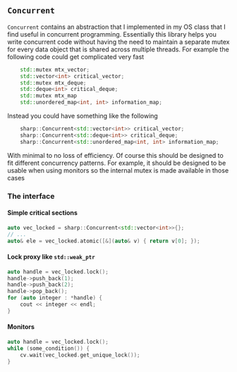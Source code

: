 `Concurrent`
------------

`Concurrent` contains an abstraction that I implemented in my OS class that I
find useful in concurrent programming.  Essentially this library helps you
write concurrent code without having the need to maintain a separate mutex for
every data object that is shared across multiple threads.  For example the
following code could get complicated very fast

``` Cpp
    std::mutex mtx_vector;
    std::vector<int> critical_vector;
    std::mutex mtx_deque;
    std::deque<int> critical_deque;
    std::mutex mtx_map
    std::unordered_map<int, int> information_map;
```

Instead you could have something like the following

``` Cpp
    sharp::Concurrent<std::vector<int>> critical_vector;
    sharp::Concurrent<std::deque<int>> critical_deque;
    sharp::Concurrent<std::unordered_map<int, int> information_map;
```

With minimal to no loss of efficiency.  Of course this should be designed to
fit different concurrency patterns.  For example, it should be designed to be
usable when using monitors so the internal mutex is made available in those
cases

### The interface

#### Simple critical sections
```c++
auto vec_locked = sharp::Concurrent<std::vector<int>>{};
// ...
auto& ele = vec_locked.atomic([&](auto& v) { return v[0]; });
```

#### Lock proxy like `std::weak_ptr`
```c++
auto handle = vec_locked.lock();
handle->push_back(1);
handle->push_back(2);
handle->pop_back();
for (auto integer : *handle) {
    cout << integer << endl;
}
```

#### Monitors
```c++
auto handle = vec_locked.lock();
while (some_condition()) {
    cv.wait(vec_locked.get_unique_lock());
}
```
